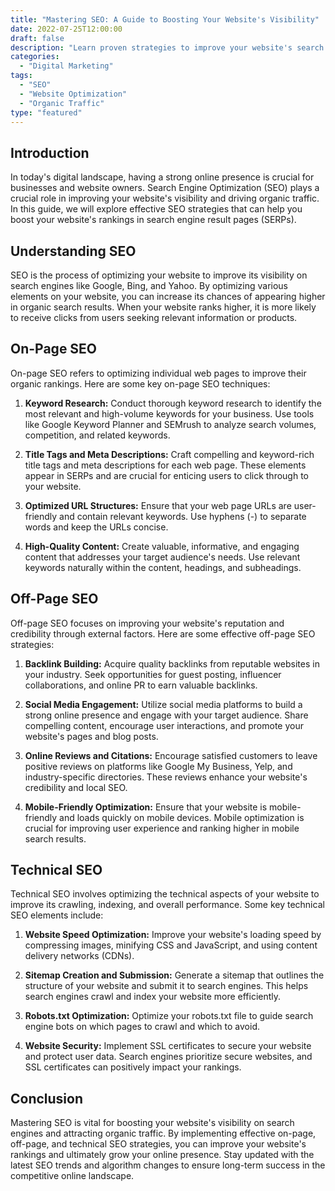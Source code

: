 ```yaml
---
title: "Mastering SEO: A Guide to Boosting Your Website's Visibility"
date: 2022-07-25T12:00:00
draft: false
description: "Learn proven strategies to improve your website's search engine optimization and increase organic traffic."
categories:
  - "Digital Marketing"
tags:
  - "SEO"
  - "Website Optimization"
  - "Organic Traffic"
type: "featured"
---
```


## Introduction

In today's digital landscape, having a strong online presence is crucial for businesses and website owners. Search Engine Optimization (SEO) plays a crucial role in improving your website's visibility and driving organic traffic. In this guide, we will explore effective SEO strategies that can help you boost your website's rankings in search engine result pages (SERPs).

## Understanding SEO

SEO is the process of optimizing your website to improve its visibility on search engines like Google, Bing, and Yahoo. By optimizing various elements on your website, you can increase its chances of appearing higher in organic search results. When your website ranks higher, it is more likely to receive clicks from users seeking relevant information or products.

## On-Page SEO

On-page SEO refers to optimizing individual web pages to improve their organic rankings. Here are some key on-page SEO techniques:

1. **Keyword Research:** Conduct thorough keyword research to identify the most relevant and high-volume keywords for your business. Use tools like Google Keyword Planner and SEMrush to analyze search volumes, competition, and related keywords.

2. **Title Tags and Meta Descriptions:** Craft compelling and keyword-rich title tags and meta descriptions for each web page. These elements appear in SERPs and are crucial for enticing users to click through to your website.

3. **Optimized URL Structures:** Ensure that your web page URLs are user-friendly and contain relevant keywords. Use hyphens (-) to separate words and keep the URLs concise.

4. **High-Quality Content:** Create valuable, informative, and engaging content that addresses your target audience's needs. Use relevant keywords naturally within the content, headings, and subheadings.

## Off-Page SEO

Off-page SEO focuses on improving your website's reputation and credibility through external factors. Here are some effective off-page SEO strategies:

1. **Backlink Building:** Acquire quality backlinks from reputable websites in your industry. Seek opportunities for guest posting, influencer collaborations, and online PR to earn valuable backlinks.

2. **Social Media Engagement:** Utilize social media platforms to build a strong online presence and engage with your target audience. Share compelling content, encourage user interactions, and promote your website's pages and blog posts.

3. **Online Reviews and Citations:** Encourage satisfied customers to leave positive reviews on platforms like Google My Business, Yelp, and industry-specific directories. These reviews enhance your website's credibility and local SEO.

4. **Mobile-Friendly Optimization:** Ensure that your website is mobile-friendly and loads quickly on mobile devices. Mobile optimization is crucial for improving user experience and ranking higher in mobile search results.

## Technical SEO

Technical SEO involves optimizing the technical aspects of your website to improve its crawling, indexing, and overall performance. Some key technical SEO elements include:

1. **Website Speed Optimization:** Improve your website's loading speed by compressing images, minifying CSS and JavaScript, and using content delivery networks (CDNs).

2. **Sitemap Creation and Submission:** Generate a sitemap that outlines the structure of your website and submit it to search engines. This helps search engines crawl and index your website more efficiently.

3. **Robots.txt Optimization:** Optimize your robots.txt file to guide search engine bots on which pages to crawl and which to avoid.

4. **Website Security:** Implement SSL certificates to secure your website and protect user data. Search engines prioritize secure websites, and SSL certificates can positively impact your rankings.

## Conclusion

Mastering SEO is vital for boosting your website's visibility on search engines and attracting organic traffic. By implementing effective on-page, off-page, and technical SEO strategies, you can improve your website's rankings and ultimately grow your online presence. Stay updated with the latest SEO trends and algorithm changes to ensure long-term success in the competitive online landscape.

